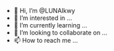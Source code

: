 - 👋 Hi, I’m @LUNAIkwy
- 👀 I’m interested in ...
- 🌱 I’m currently learning ...
- 💞️ I’m looking to collaborate on ...
- 📫 How to reach me ...

<!---
LUNAIkwy/LUNAIkwy is a ✨ special ✨ repository because its `README.md` (this file) appears on your GitHub profile.
You can click the Preview link to take a look at your changes.
--->
